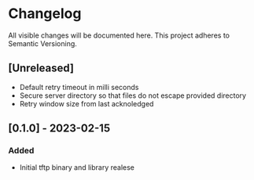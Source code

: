 # Changelog

All visible changes will be documented here. This project adheres to Semantic Versioning.

## [Unreleased]

- Default retry timeout in milli seconds
- Secure server directory so that files do not escape provided directory
- Retry window size from last acknoledged

## [0.1.0] - 2023-02-15

### Added

- Initial tftp binary and library realese
